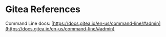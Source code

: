 # Gitea References

Command Line docs: [https://docs.gitea.io/en-us/command-line/#admin](https://docs.gitea.io/en-us/command-line/#admin)

